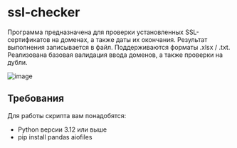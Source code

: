 # ssl-checker
Программа предназначена для проверки установленных SSL-сертификатов на доменах, а также даты их окончания. Результат выполнения записывается в файл. Поддерживаются форматы .xlsx / .txt.
Реализована базовая валидация ввода доменов, а также проверки на дубли.

![image](https://github.com/user-attachments/assets/7ede17c1-947a-48e7-8fa2-acb481cd1b01)


## Требования

Для работы скрипта вам понадобятся:
- Python версии 3.12 или выше
- pip install pandas aiofiles
